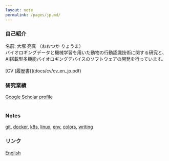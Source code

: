 ```yaml
---
layout: note
permalink: /pages/jp.md/
---
```


### 自己紹介
<div class="custom-spacing">
名前: 大塚 亮真 （おおつか りょうま）
</div> 
<div class="custom-spacing">   
バイオロギングデータと機械学習を用いた動物の行動認識技術に関する研究と、AI搭載型多機能バイオロギングデバイスのソフトウェアの開発を行っています。
</div>
  
<br>
[CV (履歴書)](docs/cv/cv_en_jp.pdf)  
<br>

### 研究業績
[Google Scholar profile](https://scholar.google.co.jp/citations?user=TzrgGqEAAAAJ&hl=jp)   
<br>

### Notes
[git](pages/notes/git.md), [docker](pages/notes/docker.md), [k8s](pages/notes/k8s.md), [linux](pages/notes/linux.md), [env](pages/notes/env.md), [colors](pages/notes/colors.md), [writing](pages/notes/writing.md)
<br>

### リンク
[English](index.md)  
